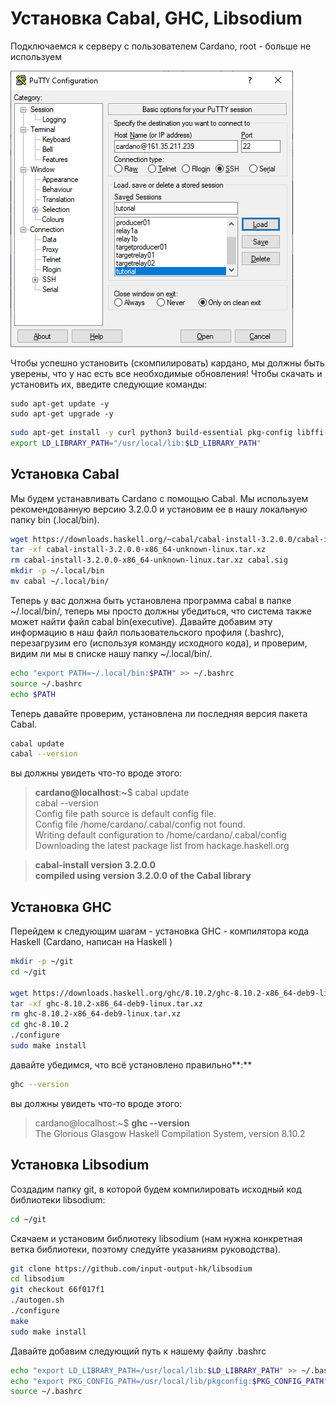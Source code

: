 # Установка Cabal, GHC, Libsodium

Подключаемся к серверу с пользователем Cardano, root - больше не используем

![](.gitbook/assets/image%20%2819%29.png)

Чтобы успешно установить \(скомпилировать\) кардано, мы должны быть уверены, что у нас есть все необходимые обновления! Чтобы скачать и установить их, введите следующие команды:

```
sudo apt-get update -y
sudo apt-get upgrade -y
```

```bash
sudo apt-get install -y curl python3 build-essential pkg-config libffi-dev libgmp-dev libssl-dev libtinfo-dev systemd libsystemd-dev libsodium-dev zlib1g-dev yarn make g++ jq libncursesw5 libtool autoconf git tmux htop nload
export LD_LIBRARY_PATH="/usr/local/lib:$LD_LIBRARY_PATH"
```

## Установка  Cabal

Мы будем устанавливать Cardano с помощью Cabal. Мы используем рекомендованную версию 3.2.0.0 и установим ее в нашу локальную папку bin \(.local/bin\).

```bash
wget https://downloads.haskell.org/~cabal/cabal-install-3.2.0.0/cabal-install-3.2.0.0-x86_64-unknown-linux.tar.xz
tar -xf cabal-install-3.2.0.0-x86_64-unknown-linux.tar.xz
rm cabal-install-3.2.0.0-x86_64-unknown-linux.tar.xz cabal.sig
mkdir -p ~/.local/bin
mv cabal ~/.local/bin/
```

Теперь у вас должна быть установлена программа cabal в папке ~/.local/bin/, теперь мы просто должны убедиться, что система также может найти файл cabal bin\(executive\). Давайте добавим эту информацию в наш файл пользовательского профиля \(.bashrc\), перезагрузим его \(используя команду исходного кода\), и проверим, видим ли мы в списке нашу папку ~/.local/bin/.

```bash
echo "export PATH=~/.local/bin:$PATH" >> ~/.bashrc 
source ~/.bashrc 
echo $PATH
```

Теперь давайте проверим, установлена ли последняя версия пакета Cabal.

```bash
cabal update
cabal --version
```

вы должны увидеть что-то вроде этого:

> **cardano@localhost**:**~**$  cabal update  
> cabal --version  
> Config file path source is default config file.  
> Config file /home/cardano/.cabal/config not found.  
> Writing default configuration to /home/cardano/.cabal/config  
> Downloading the latest package list from hackage.haskell.org

> **cabal-install version 3.2.0.0  
> compiled using version 3.2.0.0 of the Cabal library**

## Установка  GHC

Перейдем к следующим шагам - установка GHC - компилятора кода Haskell \(Cardano, написан на Haskell \)

```bash
mkdir -p ~/git
cd ~/git

wget https://downloads.haskell.org/ghc/8.10.2/ghc-8.10.2-x86_64-deb9-linux.tar.xz
tar -xf ghc-8.10.2-x86_64-deb9-linux.tar.xz
rm ghc-8.10.2-x86_64-deb9-linux.tar.xz
cd ghc-8.10.2
./configure
sudo make install
```

давайте убедимся, что всё установлено правильно**:**

```bash
ghc --version
```

вы должны увидеть что-то вроде этого:

> cardano@localhost:~$ **ghc --version**  
> The Glorious Glasgow Haskell Compilation System, version 8.10.2

## Установка  Libsodium

Создадим папку git, в которой будем компилировать исходный код библиотеки libsodium:

```bash
cd ~/git
```

Скачаем и установим библиотеку libsodium \(нам нужна конкретная ветка библиотеки, поэтому следуйте указаниям руководства\).

```bash
git clone https://github.com/input-output-hk/libsodium
cd libsodium
git checkout 66f017f1
./autogen.sh
./configure
make
sudo make install
```

Давайте добавим следующий путь к нашему файлу .bashrc

```bash
echo "export LD_LIBRARY_PATH=/usr/local/lib:$LD_LIBRARY_PATH" >> ~/.bashrc
echo "export PKG_CONFIG_PATH=/usr/local/lib/pkgconfig:$PKG_CONFIG_PATH"     >> ~/.bashrc
source ~/.bashrc
```

